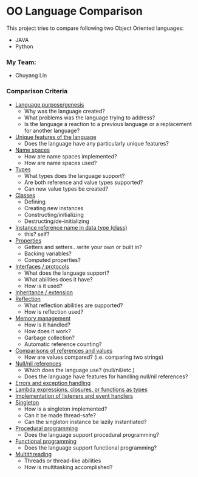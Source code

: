 # OO Language Comparison

This project tries to compare following two Object Oriented languages:

* JAVA
* Python

### My Team:

- Chuyang Lin

### Comparison Criteria

* [Language purpose/genesis](LanguagePurpos.md)
  * Why was the language created?
  * What problems was the language trying to address?
  * Is the language a reaction to a previous language or a replacement for another language?
* [Unique features of the language](UniqueFeatures.md)
  * Does the language have any particularly unique features?
* [Name spaces](namespaces.md)
  * How are name spaces implemented?
  * How are name spaces used?
* [Types](Types.md)
    * What types does the language support?
    * Are both reference and value types supported?
    * Can new value types be created?
* [Classes](Classes.md)
  * Defining
  * Creating new instances
  * Constructing/initializing
  * Destructing/de-initializing
* [Instance reference name in data type (class)](InstanceReference.md)
  * this?  self?
* [Properties](Properties.md)
  * Getters and setters...write your own or built in?
  * Backing variables?
  * Computed properties?
* [Interfaces / protocols](Interfaces_Protocols.md)
  * What does the language support?
  * What abilities does it have?
  * How is it used?
* [Inheritance / extension](Inheritance.md)
* [Reflection](Reflection.md)
  * What reflection abilities are supported?
  * How is reflection used?
* [Memory management](Memory_management.md)
  * How is it handled?
  * How does it work?
  * Garbage collection?
  * Automatic reference counting?
* [Comparisons of references and values](ComparisonOfReferences.md)
  * How are values compared? (i.e. comparing two strings)
* [Null/nil references](Null&Nil_References.md)
  * Which does the language use? (null/nil/etc.)
  * Does the language have features for handling null/nil references?
* [Errors and exception handling](ExceptionHandling.md)
* [Lambda expressions, closures, or functions as types](FunctionalProgramming.md)
* [Implementation of listeners and event handlers](EventHandling.md)
* [Singleton](Singleton.md)
  * How is a singleton implemented?
  * Can it be made thread-safe?
  * Can the singleton instance be lazily instantiated?
* [Procedural programming](Procedural_programming.md)
  * Does the language support procedural programming?
* [Functional programming](FunctionalProgramming.md)
  * Does the language support functional programming?
* [Multithreading](Multithreading.md)
  * Threads or thread-like abilities
  * How is multitasking accomplished?
